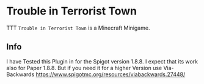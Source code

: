 # Trouble in Terrorist Town
TTT `Trouble in Terrorist Town` is a Minecraft Minigame.

## Info
I have Tested this Plugin in for the Spigot version 1.8.8. 
I expect that its work also for Paper 1.8.8. But if you need it for a higher Version use Via-Backwards https://www.spigotmc.org/resources/viabackwards.27448/